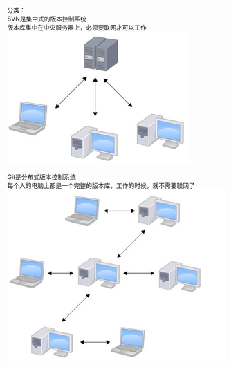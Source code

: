 分类：  
SVN是集中式的版本控制系统  
版本库集中在中央服务器上，必须要联网才可以工作
![集中式](../../image/git/集中式版本控制示意图.png)

Git是分布式版本控制系统  
每个人的电脑上都是一个完整的版本库，工作的时候，就不需要联网了
![分布式](../../image/git/分布式版本控制示意图.png)